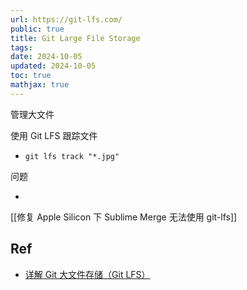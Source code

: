 ```yaml
---
url: https://git-lfs.com/
public: true
title: Git Large File Storage
tags:
date: 2024-10-05
updated: 2024-10-05
toc: true
mathjax: true
---
```


管理大文件



使用 Git LFS 跟踪文件

  + `git lfs track "*.jpg"`

问题

  + 

[[修复  Apple Silicon 下 Sublime Merge 无法使用 git-lfs]]

## Ref

  + [详解 Git 大文件存储（Git LFS）](https://zhuanlan.zhihu.com/p/146683392)
